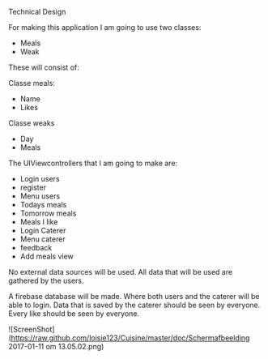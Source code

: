 Technical Design


For making this application I am going to use two classes:
-	Meals
-	Weak

These will consist of:

Classe meals:
-	Name
-	Likes

Classe weaks
-	Day
-	Meals


The UIViewcontrollers that I am going to make are:
-	Login users
-	register
-	Menu users
-	Todays meals
-	Tomorrow meals
-	Meals I like
-	Login Caterer
-	Menu caterer
-	feedback
-	Add meals view


No external data sources will be used. All data that will be used are gathered by the users. 

A firebase database will be made. Where both users and the caterer will be able to login. 
Data that is saved by the caterer should be seen by everyone. 
Every like should be seen by everyone. 


![ScreenShot](https://raw.github.com/loisie123/Cuisine/master/doc/Schermafbeelding 2017-01-11 om 13.05.02.png)
